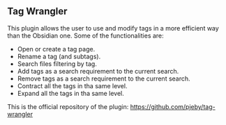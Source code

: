 ## Tag Wrangler
This plugin allows the user to use and modify tags in a more efficient way than the Obsidian one. Some of the functionalities are:

- Open or create a tag page.
- Rename a tag (and subtags).
- Search files filtering by tag.
- Add tags as a search requirement to the current search.
- Remove tags as a search requirement to the current search.
- Contract all the tags in tha same level.
- Expand all the tags in tha same level.

This is the official repository of the plugin: https://github.com/pjeby/tag-wrangler
